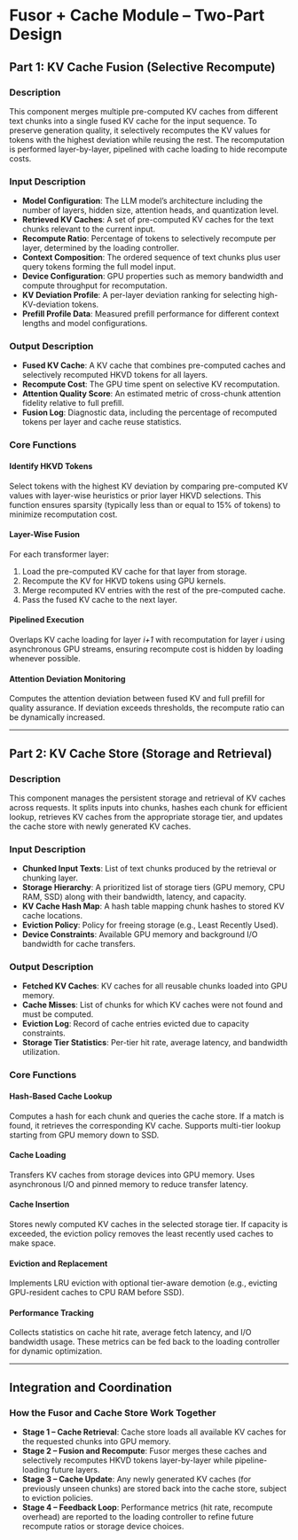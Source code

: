 # Fusor + Cache Module – Two-Part Design

## Part 1: KV Cache Fusion (Selective Recompute)

### Description

This component merges multiple pre-computed KV caches from different text chunks into a single fused KV cache for the input sequence. To preserve generation quality, it selectively recomputes the KV values for tokens with the highest deviation while reusing the rest. The recomputation is performed layer-by-layer, pipelined with cache loading to hide recompute costs.

### Input Description

* **Model Configuration**: The LLM model’s architecture including the number of layers, hidden size, attention heads, and quantization level.
* **Retrieved KV Caches**: A set of pre-computed KV caches for the text chunks relevant to the current input.
* **Recompute Ratio**: Percentage of tokens to selectively recompute per layer, determined by the loading controller.
* **Context Composition**: The ordered sequence of text chunks plus user query tokens forming the full model input.
* **Device Configuration**: GPU properties such as memory bandwidth and compute throughput for recomputation.
* **KV Deviation Profile**: A per-layer deviation ranking for selecting high-KV-deviation tokens.
* **Prefill Profile Data**: Measured prefill performance for different context lengths and model configurations.

### Output Description

* **Fused KV Cache**: A KV cache that combines pre-computed caches and selectively recomputed HKVD tokens for all layers.
* **Recompute Cost**: The GPU time spent on selective KV recomputation.
* **Attention Quality Score**: An estimated metric of cross-chunk attention fidelity relative to full prefill.
* **Fusion Log**: Diagnostic data, including the percentage of recomputed tokens per layer and cache reuse statistics.

### Core Functions

#### Identify HKVD Tokens

Select tokens with the highest KV deviation by comparing pre-computed KV values with layer-wise heuristics or prior layer HKVD selections. This function ensures sparsity (typically less than or equal to 15% of tokens) to minimize recomputation cost.

#### Layer-Wise Fusion

For each transformer layer:

1. Load the pre-computed KV cache for that layer from storage.
2. Recompute the KV for HKVD tokens using GPU kernels.
3. Merge recomputed KV entries with the rest of the pre-computed cache.
4. Pass the fused KV cache to the next layer.

#### Pipelined Execution

Overlaps KV cache loading for layer *i+1* with recomputation for layer *i* using asynchronous GPU streams, ensuring recompute cost is hidden by loading whenever possible.

#### Attention Deviation Monitoring

Computes the attention deviation between fused KV and full prefill for quality assurance. If deviation exceeds thresholds, the recompute ratio can be dynamically increased.

---

## Part 2: KV Cache Store (Storage and Retrieval)

### Description

This component manages the persistent storage and retrieval of KV caches across requests. It splits inputs into chunks, hashes each chunk for efficient lookup, retrieves KV caches from the appropriate storage tier, and updates the cache store with newly generated KV caches.

### Input Description

* **Chunked Input Texts**: List of text chunks produced by the retrieval or chunking layer.
* **Storage Hierarchy**: A prioritized list of storage tiers (GPU memory, CPU RAM, SSD) along with their bandwidth, latency, and capacity.
* **KV Cache Hash Map**: A hash table mapping chunk hashes to stored KV cache locations.
* **Eviction Policy**: Policy for freeing storage (e.g., Least Recently Used).
* **Device Constraints**: Available GPU memory and background I/O bandwidth for cache transfers.

### Output Description

* **Fetched KV Caches**: KV caches for all reusable chunks loaded into GPU memory.
* **Cache Misses**: List of chunks for which KV caches were not found and must be computed.
* **Eviction Log**: Record of cache entries evicted due to capacity constraints.
* **Storage Tier Statistics**: Per-tier hit rate, average latency, and bandwidth utilization.

### Core Functions

#### Hash-Based Cache Lookup

Computes a hash for each chunk and queries the cache store. If a match is found, it retrieves the corresponding KV cache. Supports multi-tier lookup starting from GPU memory down to SSD.

#### Cache Loading

Transfers KV caches from storage devices into GPU memory. Uses asynchronous I/O and pinned memory to reduce transfer latency.

#### Cache Insertion

Stores newly computed KV caches in the selected storage tier. If capacity is exceeded, the eviction policy removes the least recently used caches to make space.

#### Eviction and Replacement

Implements LRU eviction with optional tier-aware demotion (e.g., evicting GPU-resident caches to CPU RAM before SSD).

#### Performance Tracking

Collects statistics on cache hit rate, average fetch latency, and I/O bandwidth usage. These metrics can be fed back to the loading controller for dynamic optimization.

---

## Integration and Coordination

### How the Fusor and Cache Store Work Together

* **Stage 1 – Cache Retrieval**: Cache store loads all available KV caches for the requested chunks into GPU memory.
* **Stage 2 – Fusion and Recompute**: Fusor merges these caches and selectively recomputes HKVD tokens layer-by-layer while pipeline-loading future layers.
* **Stage 3 – Cache Update**: Any newly generated KV caches (for previously unseen chunks) are stored back into the cache store, subject to eviction policies.
* **Stage 4 – Feedback Loop**: Performance metrics (hit rate, recompute overhead) are reported to the loading controller to refine future recompute ratios or storage device choices.
